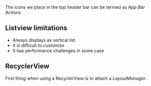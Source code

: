 The icons we place in the top header bar can be termed as _App Bar Actions_.

## Listview limitations
- Always displays as vertical list
- It is difficult to customize
- It has performance challenges in some case

## RecyclerView
First thing when using a RecyclerView is to attach a _LayoutManager_.
